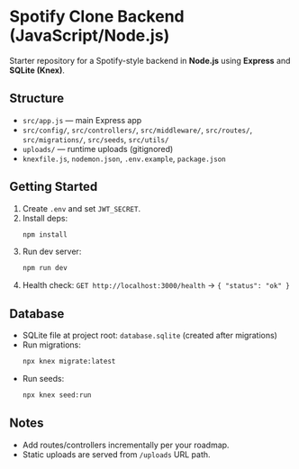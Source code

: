 # Spotify Clone Backend (JavaScript/Node.js)

Starter repository for a Spotify-style backend in **Node.js** using **Express** and **SQLite (Knex)**.

## Structure
- `src/app.js` — main Express app
- `src/config/`, `src/controllers/`, `src/middleware/`, `src/routes/`, `src/migrations/`, `src/seeds`, `src/utils/`
- `uploads/` — runtime uploads (gitignored)
- `knexfile.js`, `nodemon.json`, `.env.example`, `package.json`

## Getting Started
1. Create `.env` and set `JWT_SECRET`.
2. Install deps:
   ```bash
   npm install
   ```
3. Run dev server:
   ```bash
   npm run dev
   ```
4. Health check: `GET http://localhost:3000/health` → `{ "status": "ok" }`

## Database
- SQLite file at project root: `database.sqlite` (created after migrations)
- Run migrations:
  ```bash
  npx knex migrate:latest
  ```
- Run seeds:
  ```bash
  npx knex seed:run
  ```

## Notes
- Add routes/controllers incrementally per your roadmap.
- Static uploads are served from `/uploads` URL path.
